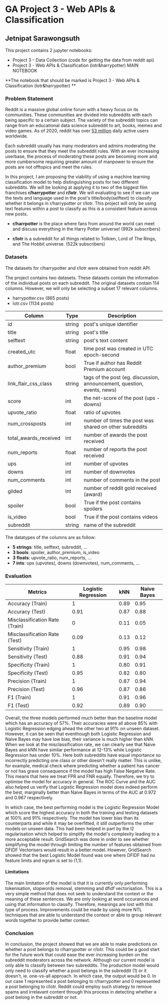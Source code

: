 # GA Project 3 - Web APIs & Classification
## Jetnipat Sarawongsuth 
This project contains 2 jupyter notebooks:
- Project 3 - Data Collection (code for getting the data from reddit api)
- Project 3 - Web APIs & Classification (lotr&harrypotter) MAIN NOTEBOOK

**The notebook that should be marked is Project 3 - Web APIs & Classification (lotr&harrypotter) **


### Problem Statement
Reddit is a massive global online forum with a heavy focus on its communities. These communities are divided into subreddits with each being specific to a certain subject. The variety of the subreddit topics can range from an educational data science subreddit to art, books, memes and video games. As of 2020, reddit has over [53 million](https://www.redditinc.com/) daily active users worldwide.

Each subreddit usually has many moderators and admins moderating the posts to ensure that they meet the subreddit rules. With an ever increasing userbase, the process of moderating these posts are becoming more and more cumbersome requiring greater amount of manpower to ensure the posts are not offtopics and meet the rules.

In this project, I am proposing the viability of using a machine learning classification model to help distinguishing posts for two different subreddits. We will be looking at applying it to two of the biggest film franchises **r/harrypotter** and **r/lotr**. We will evaluating to see if we can use the texts and language used in the post's title/body(selftext) to classify whether it belongs in r/harrypotter or r/lotr. This project will only be using text features within a post to classify as this is a consistent feature across new posts.

- **r/harrpotter** is the place where fans from around the world can meet and discuss everything in the Harry Potter universe! (992k subscribers)

- **r/lotr** is a subreddit for all things related to Tolkien, Lord of The Rings, and The Hobbit universe. (522k subscribers)

### Datasets
The datasets for r/harrypotter and r/lotr were obtained from reddit API.

The project contains two datasets. These datasets contain the information of the individual posts on each subreddit. The original datasets contain 114 columns. However, we will only be selecting a subset 17 relevant columns.
- harrypotter.csv (865 posts)
- lotr.csv (1134 posts)

| Column                | Type   | Description                                             |
|-----------------------|--------|---------------------------------------------------------|
| id                    | string | post's unique identifier                                |
| title                 | string | post's title                                            |
| selftext              | string | post's text content                                     |
| created_utc           | float  | time post was created in UTC epoch-second               |
| author_premium        | bool   | True if author has Reddit Premium account               |
| link_flair_css_class  | string | tags of the post (eg. discussion, announcement, question, events, news)        |
| score                 | int    | the net-score of the post (ups - downs)                 |
| upvote_ratio          | float  | ratio of upvotes                                        |
| num_crossposts        | int    | number of times the post was shared on other subreddits |
| total_awards_received | int    | number of awards the post received                      |
| num_reports           | float  | number of reports the post received                     |
| ups                   | int    | number of upvotes                                       |
| downs                 | int    | number of downvotes                                     |
| num_comments          | int    | number of comments in the post                          |
| gilded                | int    | number of reddit gold received (award)                  |
| spoiler               | bool   | True if the post contains spoilers                      |
| is_video              | bool   | True if the post contains videos                        |
| subreddit             | string | name of the subreddit                                   |

The datatypes of the columns are as follow:
- **5 strings**: title, selftext, subreddit, ...
- **3 bools**: spoiler, author_premium, is_video
- **3 floats**: upvote_ratio, num_reports, ...
- **7 ints**: ups (upvotes), downs (downvotes), num_comments, ...

### Evaluation

|          Metrics       | Logistic Regression | kNN | Naive Bayes |
|------------------------|---------------------|-----|-------------|
| Accuracy (Train) |          1         |  0.89   |       0.95      |
| Accuracy (Test)               |      0.91               |   0.87  |   0.88          |
| Misclassification Rate (Train)|         0            |   0.11  |    0.05         |
| Misclassification Rate (Test) |           0.09          |   0.13  |       0.12      |
| Sensitivity (Train)             |          1           |  0.95   |      0.98       |
| Sensitivity (Test)            |            0.88         |  0.91   |        0.94     |
| Specificity (Train)            |             1        |   0.80  |          0.91   |
| Specificity (Test)            |               0.95      |   0.82  |      0.80       |
| Precision (Train)              |              1       |    0.87 |        0.94     |
| Precision (Test)              |               0.96      |   0.87  |       0.86      |
| F1 (Train)                     |     1                |   0.91  |    0.96         |
| F1 (Test)                     |         0.92            |   0.89  |      0.90       |




Overall, the three models performed much better than the baseline model which has an accuracy of 57%. Their accuracies were all above 85% with Logistic Regression edging ahead the other two at 91% on unseen dataset. However, it can be seen that eventhough both Logistic Regression and Naive Bayes may have low bias, their variance is much higher than kNN. When we look at the misclassification rate, we can clearly see that Naive Bayes and kNN have similar performance at 12-13% while Logistic Regression has under 10%. Here both subreddits have equal importance so incorrectly predicting one class or other doesn't really matter. This is unlike, for example, medical check where predicting whether a patient has cancer or not has grave consequence if the model has high False Negative Rate. This means that here we treat FPR and FNR equally. Therefore, we try to optimise the model for accuracy in general. The ROC Curve and the AUC also helped us verify that Logistic Regression model does indeed perform the best, marginally better than Naive Bayes in terms of the AUC at 0.972 and 0.967 respectively.

In which case, the best performing model is the Logistic Regression Model which score the highest accuracy in both the training and testing datasets at 100% and 91% respectively. The model has lower bias than its counterparts and while it may be overfitted, it still outperforms the other models on unseen data. This had been helped in part by the l2 regularisation which helped to simplify the model's complexity leading to a more acceptable result. GridSearch was done in order to see whether simplifying the model through limiting the number of features obtained from DFIDF Vectorisers would result in a better model. However, GridSearch showed that the best Logistic Model found was one where DFIDF had no feature limits and ngram is set to (1,1).



#### Limitations

The main limitation of the model is that it is currently only performing tokenisation, stopwords removal, stemming and dfidf vectorisation. This is a very simple method that does not seek to understand the context or the meaning of these sentences. We are only looking at word occurances and using that information to classify. Therefore, meanings are lost with this type of process. Improvements could be made by using more NTL techniques that are able to understand the context or able to group relevant words together to provide better context.

### Conclusion

In conclusion, the project showed that we are able to make predictions on whether a post belongs to r/harrypotter or r/lotr. This could be a good start for the future work that could ease the ever increasing burden on the subreddit moderators across the network. Although our current model is only able to classify between two subreddits. The production model would only need to classify whether a post belongs in the subreddit (1) or it doesn't, ie. one-vs-all approach. In which case, the output would be 0. In our case 1 represented a post belonging to r/harrypotter and 0 represented a post belonging to r/lotr. Reddit could employ such strategy to remove spams and irrelavant content through this process in detecting whether a post belong in the subreddit or not.





